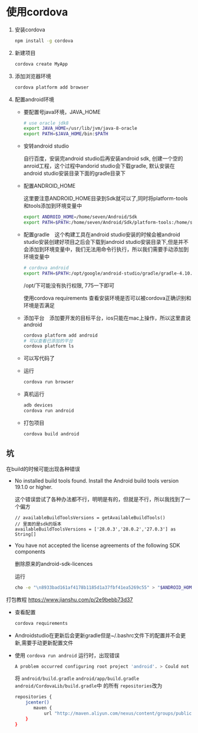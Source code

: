 # 使用cordova

1. 安装cordova

   ```bash
   npm install -g cordova 
   ```

2. 新建项目

   ```bash
   cordova create MyApp
   ```

3. 添加浏览器环境

   ```bash
   cordova platform add browser
   ```

4. 配置android环境

   - 要配置号java环境，JAVA_HOME

     ```bash
     # use oracle jdk8
     export JAVA_HOME=/usr/lib/jvm/java-8-oracle
     export PATH=$JAVA_HOME/bin:$PATH
     ```

   - 安转android studio

     自行百度，安装完android studio后再安装android sdk, 创建一个空的anroid工程，这个过程中andorid studio会下载gradle, 默认安装在android studio安装目录下面的gradle目录下

   - 配置ANDROID_HOME

     这里要注意ANDROID_HOME目录到Sdk就可以了,同时将platform-tools和tools添加到环境变量中

     ```bash
     export ANDROID_HOME=/home/seven/Android/Sdk
     export PATH=$PATH:/home/seven/Android/Sdk/platform-tools:/home/seven/Android/Sdk/tools
     ```

   - 配置gradle　这个构建工具在android studio安装的时候会被android studio安装创建好项目之后会下载到android studio安装目录下,但是并不会添加到环境变量中，我们无法用命令行执行，所以我们需要手动添加到环境变量中

     ```bash
     # cordova android
     export PATH=$PATH:/opt/google/android-studio/gradle/gradle-4.10.1/bin
     ```

     /opt/下可能没有执行权限, 775一下即可

     使用cordova requirements 查看安装环境是否可以被cordova正确识别和环境是否满足

   - 添加平台　添加要开发的目标平台，ios只能在mac上操作，所以这里直说android

     ```bash
     cordova platform add android
     # 可以查看已添加的平台
     cordova platform ls
     ```

   - 可以写代码了

   - 运行

     ```bash
     cordova run browser
     ```

   - 真机运行

     ```bash
     adb devices
     cordova run android
     ```

   - 打包项目

     ```
     cordova build android
     ```

## 坑

在build的时候可能出现各种错误

- No installed build tools found. Install the Android build tools version 19.1.0 or higher.

  这个错误尝试了各种办法都不行，明明是有的，但就是不行，所以我找到了一个偏方

  ```
  // availableBuildToolsVersions = getAvailableBuildTools()
  // 里面的是sdk的版本
  availableBuildToolsVersions = ['28.0.3','28.0.2','27.0.3'] as String[]
  
  ```

- You have not accepted the license agreements of the following SDK components

  删除原来的android-sdk-licences

  运行

  ```bash
  cho -e "\n8933bad161af4178b1185d1a37fbf41ea5269c55" > "$ANDROID_HOME/licenses/android-sdk-license"
  ```

打包教程 https://www.jianshu.com/p/2e9bebb73d37

- 查看配置

  ```bash
  cordova requirements
  ```

- Androidstudio在更新后会更新gradle但是~/.bashrc文件下的配置并不会更新,需要手动更新配置文件

- 使用 `cordova run android` 运行时，出现错误

  ```bash
  A problem occurred configuring root project 'android'. > Could not resolve all files for configuration ':classpath'. > Could not resolve com.android.tools.build:gradle:3.0.0. Required by: project : > Could not resolve com.android.tools.build:gradle:3.0.0. > Could not get resource 'https://dl.google.com/dl/android/maven2/com/android/tools/build/gradle/3.0.0/gradle-3.0.0.pom'. > Could not HEAD 'https://dl.google.com/dl/android/maven2/com/android/tools/build/gradle/3.0.0/gradle-3.0.0.pom'. > dl.google.com
  ```

  将 `android/build.gradle`  `android/app/build.gradle` `android/CordovaLib/build.gradle`中 的所有 `repositories`改为

  ```bash
  repositories {
      jcenter()
         maven {
             url "http://maven.aliyun.com/nexus/content/groups/public/"
      }
  }
  ```

  